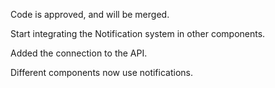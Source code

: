 Code is approved, and will be merged.

Start integrating the Notification system in other components.

Added the connection to the API.

Different components now use notifications.